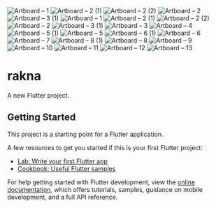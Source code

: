 ![Artboard – 1](https://user-images.githubusercontent.com/74131893/232624537-ef00233c-0f6d-4b47-b500-4a6ed2bdcfae.png)
![Artboard – 2 (1)](https://user-images.githubusercontent.com/74131893/232624554-412a8c30-ea6e-4874-baee-5c6a5f66719a.png)
![Artboard – 2 (2)](https://user-images.githubusercontent.com/74131893/232624559-feaa461b-fe11-4feb-bff5-0d5064d0f4e8.png)
![Artboard – 2](https://user-images.githubusercontent.com/74131893/232624572-94c720e2-3c65-4322-ba61-61c5ad98da40.png)
![Artboard – 3 (1)](https://user-images.githubusercontent.com/74131893/232624580-14a3ff92-1ef9-4111-9656-35bc0e86d06c.png)
![Artboard – 1](https://user-images.githubusercontent.com/74131893/232624851-5dcf5cfa-a87e-400e-a184-96d67456a083.png)
![Artboard – 2 (1)](https://user-images.githubusercontent.com/74131893/232624888-6b4517a3-0b20-49c6-8476-18d6fc2d4bd4.png)
![Artboard – 2 (2)](https://user-images.githubusercontent.com/74131893/232624898-08073575-9d0b-4379-9e38-ac724e7db241.png)
![Artboard – 2](https://user-images.githubusercontent.com/74131893/232624914-ef2ba35d-6b3e-47b4-8371-f710487937f7.png)
![Artboard – 3 (1)](https://user-images.githubusercontent.com/74131893/232624926-4c18d756-56e1-4527-b60d-7a08811020d4.png)
![Artboard – 3](https://user-images.githubusercontent.com/74131893/232625027-d657e92e-9abf-4ae6-948d-8f7fca8f36fc.png)
![Artboard – 4](https://user-images.githubusercontent.com/74131893/232625032-c39d2c5b-b5e8-4230-8f71-6b6d9046cea2.png)
![Artboard – 5 (1)](https://user-images.githubusercontent.com/74131893/232625045-e7af842b-dda2-43b2-ac23-0c1a1f333316.png)
![Artboard – 5](https://user-images.githubusercontent.com/74131893/232625054-fd032313-e4f9-44d4-a387-cab9944b992a.png)
![Artboard – 6 (1)](https://user-images.githubusercontent.com/74131893/232625064-94238df9-7e80-4b28-98d7-b5999f7c01fe.png)
![Artboard – 6](https://user-images.githubusercontent.com/74131893/232625070-82ac8889-46f0-44ce-bbe2-09d9fdb2a75e.png)
![Artboard – 7](https://user-images.githubusercontent.com/74131893/232625079-cf765785-378c-4eb5-8ba4-abe812fef3ea.png)
![Artboard – 8 (1)](https://user-images.githubusercontent.com/74131893/232625086-f2c3f58e-0821-4d4b-885b-c1246cf5849a.png)
![Artboard – 8](https://user-images.githubusercontent.com/74131893/232625094-86dce378-80a5-4e92-b8c8-e4b7ebb1c175.png)
![Artboard – 9](https://user-images.githubusercontent.com/74131893/232625113-8ef49014-4f5f-496d-ac30-787ef5efa4f5.png)
![Artboard – 10](https://user-images.githubusercontent.com/74131893/232625124-62e22094-7865-4c1b-873e-3896afc2daea.png)
![Artboard – 11](https://user-images.githubusercontent.com/74131893/232625148-37b0bdb1-04b1-4850-a85a-50adb756690f.png)
![Artboard – 12](https://user-images.githubusercontent.com/74131893/232625211-c3d036a5-e1c4-45a3-8f7c-21ad0537eec0.png)
![Artboard – 13](https://user-images.githubusercontent.com/74131893/232625229-c3e631f2-ee96-48dd-8bbe-e53854667fb8.png)
# rakna

A new Flutter project.

## Getting Started

This project is a starting point for a Flutter application.

A few resources to get you started if this is your first Flutter project:

- [Lab: Write your first Flutter app](https://docs.flutter.dev/get-started/codelab)
- [Cookbook: Useful Flutter samples](https://docs.flutter.dev/cookbook)

For help getting started with Flutter development, view the
[online documentation](https://docs.flutter.dev/), which offers tutorials,
samples, guidance on mobile development, and a full API reference.

